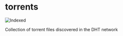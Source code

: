 torrents 
========
![Indexed](https://img.shields.io/badge/indexed-155874-blue)

Collection of torrent files discovered in the DHT network
